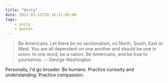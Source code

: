 ```yaml
---
title: "Unity"
date: 2021-01-15T20:16:11-05:00
tags:
    - unity
    - quotes
---
```


> Be Americans. Let there be no sectionalism, no North, South, East or West. You are all dependent on one another and should be one in union. In one word, be a nation. Be Americans, and be true to yourselves.
> -- George Washington

Personally, I'd go broader. Be humans. Practice curiosity and understanding. Practice compassion.
